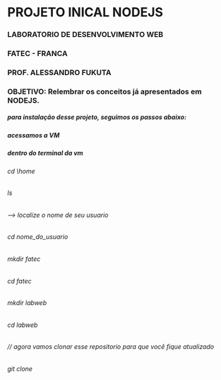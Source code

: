 # PROJETO INICAL NODEJS
### LABORATORIO DE DESENVOLVIMENTO WEB
### FATEC - FRANCA
### PROF. ALESSANDRO FUKUTA

### OBJETIVO: Relembrar os conceitos já apresentados em NODEJS.

##### para instalação desse projeto, seguimos os passos abaixo:

##### acessamos a VM

  ##### dentro do terminal da vm
  ###### cd \home
  ###### ls   
  ###### --> localize o nome de seu usuario
  ###### cd nome_do_usuario
  ###### mkdir fatec
  ###### cd fatec
  ###### mkdir labweb
  ###### cd labweb
  ###### // agora vamos clonar esse repositorio para que você fique atualizado
  ###### git clone

